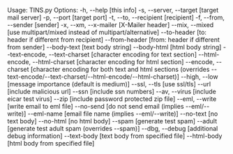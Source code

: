 Usage:
   TINS.py <options>
Options:
   -h, --help [this info]
   -s, --server, --target [target mail server]
   -p, --port [target port]
   -t, --to, --recipient [recipient]
   -f, --from, --sender [sender]
   -x, --xm, --x-mailer [X-Mailer header]
   --mix, --mixed [use multipart/mixed instead of multipart/alternative]
   --to-header [to: header if different from recipient]
   --from-header [from: header if different from sender]
   --body-text [text body string]
   --body-html [html body string]
   --text-encode, --text-charset [character encoding for text section]
   --html-encode, --html-charset [character encoding for html section]
   --encode, --charset [character encoding for both text and html sections (overrides --text-encode/--text-charset/--html-encode/--html-charset)]
   --high, --low [message importance (default is medium)]
   --ssl, --tls [use ssl/tls]
   --url [include malicious url]
   --ssn [include ssn numbers]
   --av, --virus [include eicar test virus]
   --zip [include password protected zip file]
   --eml, --write [write email to eml file]
   --no-send [do not send email (implies --eml/--write)]
   --eml-name [email file name (implies --eml/--write)]
   --no-text [no text body]
   --no-html [no html body]
   --spam [generate test spam]
   --adult [generate test adult spam (overrides --spam)]
   --dbg, --debug [additional debug information]
   --text-body [text body from specified file]
   --html-body [html body from specified file]